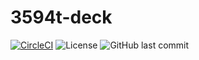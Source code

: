 # 3594t-deck

[![CircleCI](https://circleci.com/gh/boushi-bird/3594t-deck.svg?style=shield)](https://circleci.com/gh/boushi-bird/3594t-deck)
![License](https://img.shields.io/github/license/boushi-bird/3594t-deck.svg)
![GitHub last commit](https://img.shields.io/github/last-commit/boushi-bird/3594t-deck/master.svg)
